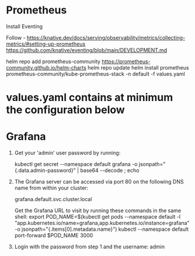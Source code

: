 # Prometheus

Install Eventing

Follow - https://knative.dev/docs/serving/observability/metrics/collecting-metrics/#setting-up-prometheus
https://github.com/knative/eventing/blob/main/DEVELOPMENT.md

helm repo add prometheus-community https://prometheus-community.github.io/helm-charts
helm repo update
helm install prometheus prometheus-community/kube-prometheus-stack -n default -f values.yaml
# values.yaml contains at minimum the configuration below



# Grafana 


1. Get your 'admin' user password by running:

   kubectl get secret --namespace default grafana -o jsonpath="{.data.admin-password}" | base64 --decode ; echo

2. The Grafana server can be accessed via port 80 on the following DNS name from within your cluster:

   grafana.default.svc.cluster.local

   Get the Grafana URL to visit by running these commands in the same shell:
   export POD_NAME=$(kubectl get pods --namespace default -l "app.kubernetes.io/name=grafana,app.kubernetes.io/instance=grafana" -o jsonpath="{.items[0].metadata.name}")
   kubectl --namespace default port-forward $POD_NAME 3000

3. Login with the password from step 1 and the username: admin

